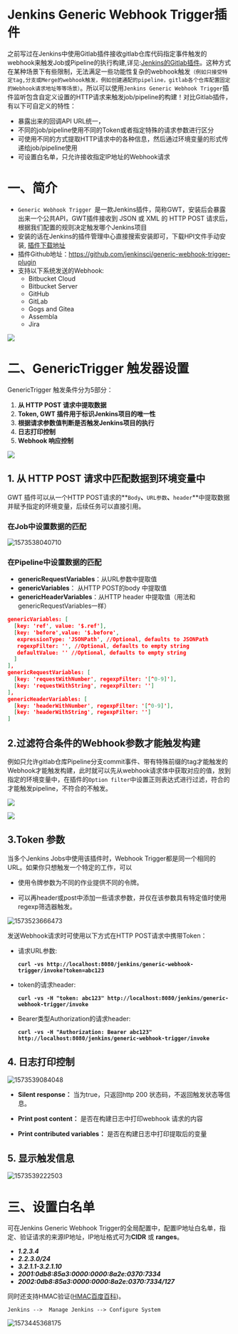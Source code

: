 # Jenkins Generic Webhook Trigger插件

之前写过在Jenkins中使用Gitlab插件接收gitlab仓库代码指定事件触发的webhook来触发Job或Pipeline的执行构建,详见:[Jenkins的Gitlab插件](jenkins-gitlab插件的使用.md)。这种方式在某种场景下有些限制，无法满足一些功能性复杂的webhook触发`（例如只接受特定tag,分支或Merge的webhook触发，例如创建通配的pipeline，gitlab各个仓库配置固定的Webhook请求地址等等场景）`。所以可以使用`Jenkins Generic Webhook Trigger`插件监听包含自定义设置的HTTP请求来触发job/pipeline的构建！对比Gitlab插件，有以下可自定义的特性：

- 暴露出来的回调API URL统一，
- 不同的job/pipeline使用不同的Token或者指定特殊的请求参数进行区分
- 可使用不同的方式提取HTTP请求中的各种信息，然后通过环境变量的形式传递给job/pipeline使用
- 可设置白名单，只允许接收指定IP地址的Webhook请求

# 一、简介

- `Generic Webhook Trigger `是一款Jenkins插件，简称GWT，安装后会暴露出来一个公共API，GWT插件接收到 JSON 或 XML 的 HTTP POST 请求后，根据我们配置的规则决定触发哪个Jenkins项目
- 安装的话在Jenkins的插件管理中心直接搜索安装即可，下载HPI文件手动安装, [插件下载地址](https://updates.jenkins.io/download/plugins/generic-webhook-trigger) 
- 插件Github地址：https://github.com/jenkinsci/generic-webhook-trigger-plugin
- 支持以下系统发送的Webhook:
  - Bitbucket Cloud
  - Bitbucket Server
  - GitHub
  - GitLab
  - Gogs and Gitea
  - Assembla
  - Jira

![](../assets/jenkins-generic-webhook-trigger-7.png)

# 二、GenericTrigger 触发器设置

GenericTrigger 触发条件分为5部分：

1. **从 HTTP POST 请求中提取数据**
2. **Token, GWT 插件用于标识Jenkins项目的唯一性**
3. **根据请求参数值判断是否触发Jenkins项目的执行**
4. **日志打印控制**
5. **Webhook 响应控制**

![](../assets/jenkins-generic-webhook-trigger-1.png)

## 1. 从 HTTP POST 请求中匹配数据到环境变量中

GWT 插件可以从一个HTTP POST请求的**`Body`**、**`URL参数`**、**`header`**中提取数据并赋予指定的环境变量，后续任务可以直接引用。

### 在Job中设置数据的匹配

![1573538040710](../assets/jenkins-generic-webhook-trigger-3.png)

### 在Pipeline中设置数据的匹配

- **genericRequestVariables**：从URL参数中提取值
- **genericVariables**： 从HTTP POST的body 中提取值
- **genericHeaderVariables**：从HTTP header 中提取值（用法和genericRequestVariables一样）

```json
genericVariables: [
  [key: 'ref', value: '$.ref'],
  [key: 'before',value: '$.before',
   expressionType: 'JSONPath', //Optional, defaults to JSONPath
   regexpFilter: '', //Optional, defaults to empty string
   defaultValue: '' //Optional, defaults to empty string
  ]
],
genericRequestVariables: [
  [key: 'requestWithNumber', regexpFilter: '[^0-9]'],
  [key: 'requestWithString', regexpFilter: '']
],
genericHeaderVariables: [
  [key: 'headerWithNumber', regexpFilter: '[^0-9]'],
  [key: 'headerWithString', regexpFilter: '']
]
```

## 2.过滤符合条件的Webhook参数才能触发构建

例如只允许gitlab仓库Pipeline分支commit事件、带有特殊前缀的tag才能触发的Webhook才能触发构建，此时就可以先从webhook请求体中获取对应的值，放到指定的环境变量中，在插件的`Option filter`中设置正则表达式进行过滤，符合的才能触发pipeline，不符合的不触发。

![](../assets/jenkins-generic-webhook-trigger-6.png)

![](../assets/jenkins-generic-webhook-trigger-6-1.png)

## 3.Token 参数

当多个Jenkins Jobs中使用该插件时，Webhook Trigger都是同一个相同的URL。如果你只想触发一个特定的工作，可以

- 使用令牌参数为不同的作业提供不同的令牌。

- 可以再header或post中添加一些请求参数，并仅在该参数具有特定值时使用regexp筛选器触发。

![1573523666473](../assets/jenkins-generic-webhook-trigger-2.png)

发送Webhook请求时可使用以下方式在HTTP POST请求中携带Token：

- 请求URL参数: 

  **`curl -vs http://localhost:8080/jenkins/generic-webhook-trigger/invoke?token=abc123 `**

- token的请求header: 

  **`curl -vs -H "token: abc123" http://localhost:8080/jenkins/generic-webhook-trigger/invoke `**

- Bearer类型Authorization的请求header:

  **`curl -vs -H "Authorization: Bearer abc123" http://localhost:8080/jenkins/generic-webhook-trigger/invoke `**

## 4. 日志打印控制

![1573539084048](../assets/jenkins-generic-webhook-trigger-4.png)

- **Silent response：** 当为true，只返回http 200 状态码，不返回触发状态等信息。

- **Print post content：** 是否在构建日志中打印webhook 请求的内容

- **Print contributed variables：** 是否在构建日志中打印提取后的变量

## 5.  显示触发信息

![1573539222503](../assets/jenkins-generic-webhook-trigger-5.png)

# 三、设置白名单

可在Jenkins Generic Webhook Trigger的全局配置中，配置IP地址白名单，指定、验证请求的来源IP地址，IP地址格式可为**CIDR** 或 **ranges**。

- ***1.2.3.4***
- ***2.2.3.0/24***
- ***3.2.1.1-3.2.1.10***
- ***2001:0db8:85a3:0000:0000:8a2e:0370:7334***
- ***2002:0db8:85a3:0000:0000:8a2e:0370:7334/127***

同时还支持HMAC验证([HMAC百度百科](https://baike.baidu.com/item/hmac/7307543?fr=aladdin))。

`Jenkins -->  Manage Jenkins --> Configure System` 

![1573445368175](../assets/jenkins-generic-webhook-trigger-ipwhitelist.png)